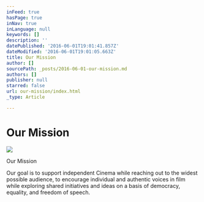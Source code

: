 ```yaml
---
inFeed: true
hasPage: true
inNav: true
inLanguage: null
keywords: []
description: ''
datePublished: '2016-06-01T19:01:41.857Z'
dateModified: '2016-06-01T19:01:05.663Z'
title: Our Mission
author: []
sourcePath: _posts/2016-06-01-our-mission.md
authors: []
publisher: null
starred: false
url: our-mission/index.html
_type: Article

---
```

# Our Mission
![](https://the-grid-user-content.s3-us-west-2.amazonaws.com/d833a07f-e3c8-4a4b-8628-c9bcc31f8741.jpg)

Our Mission

Our goal is to support independent Cinema while reaching out to the widest possible audience, to encourage individual and authentic voices in film while exploring shared initiatives and ideas on a basis of democracy, equality, and freedom of speech.